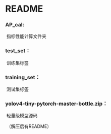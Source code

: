 # README



### AP_cal: 

​	指标性能计算文件夹



### test_set：

​	训练集标签



### training_set：

​	测试集标签



### yolov4-tiny-pytorch-master-bottle.zip：

​	轻量级模型源码

​	（解压后有README）